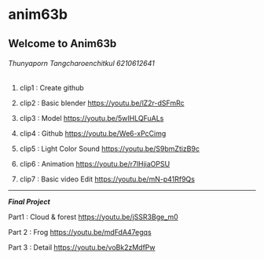 # anim63b

## Welcome to Anim63b

###### Thunyaporn Tangcharoenchitkul 6210612641

1. clip1 : Create github

2. clip2 : Basic blender
<https://youtu.be/lZ2r-dSFmRc>

3. clip3 : Model
<https://youtu.be/5wIHLQFuALs>

4. clip4 : Github
<https://youtu.be/We6-xPcCimg>

5. clip5 : Light Color Sound
<https://youtu.be/S9bmZtizB9c>

6. clip6 : Animation
<https://youtu.be/r7lHjiaOPSU>

7. clip7 : Basic video Edit
<https://youtu.be/mN-p41Rf9Qs>

-------------------------------------------------

***Final Project***

Part1 : Cloud & forest 
<https://youtu.be/jSSR3Bge_m0>

Part 2 : Frog 
<https://youtu.be/mdFdA47egqs>

Part 3 : Detail
<https://youtu.be/voBk2zMdfPw>